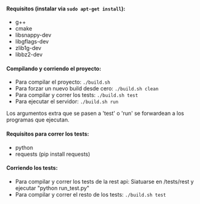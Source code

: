 #### Requisitos (instalar via `sudo apt-get install`):
 - g++
 - cmake
 - libsnappy-dev
 - libgflags-dev
 - zlib1g-dev
 - libbz2-dev

#### Compilando y corriendo el proyecto:
 - Para compilar el proyecto: `./build.sh`
 - Para forzar un nuevo build desde cero: `./build.sh clean`
 - Para compilar y correr los tests: `./build.sh test`
 - Para ejecutar el servidor: `./build.sh run`

Los argumentos extra que se pasen a 'test' o 'run' se forwardean a los programas que ejecutan.

#### Requisitos para correr los tests:

  -  python
  -  requests (pip install requests)


#### Corriendo los tests:

 - Para compilar y correr los tests de la rest api: Siatuarse en /tests/rest y ejecutar "python run_test.py"
 - Para compilar y correr el resto de los tests: `./build.sh test`
